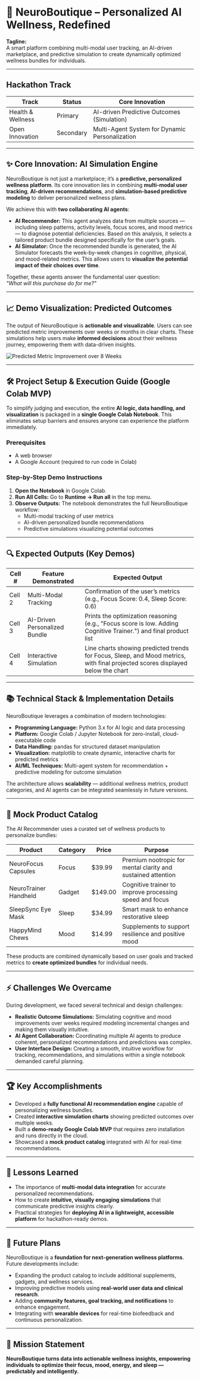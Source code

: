# 🧠 NeuroBoutique – Personalized AI Wellness, Redefined

**Tagline:**  
A smart platform combining multi-modal user tracking, an AI-driven marketplace, and predictive simulation to create dynamically optimized wellness bundles for individuals.

---

## Hackathon Track

| Track | Status | Core Innovation |
|---|---|---|
| Health & Wellness | Primary | AI-driven Predictive Outcomes (Simulation) |
| Open Innovation | Secondary | Multi-Agent System for Dynamic Personalization |

---

## ✨ Core Innovation: AI Simulation Engine

NeuroBoutique is not just a marketplace; it’s a **predictive, personalized wellness platform**. Its core innovation lies in combining **multi-modal user tracking**, **AI-driven recommendations**, and **simulation-based predictive modeling** to deliver personalized wellness plans.  

We achieve this with **two collaborating AI agents**:

- **AI Recommender:** This agent analyzes data from multiple sources — including sleep patterns, activity levels, focus scores, and mood metrics — to diagnose potential deficiencies. Based on this analysis, it selects a tailored product bundle designed specifically for the user’s goals.  
- **AI Simulator:** Once the recommended bundle is generated, the AI Simulator forecasts the week-by-week changes in cognitive, physical, and mood-related metrics. This allows users to **visualize the potential impact of their choices over time**.

Together, these agents answer the fundamental user question:  
*"What will this purchase do for me?"*

---

## 📈 Demo Visualization: Predicted Outcomes

The output of NeuroBoutique is **actionable and visualizable**. Users can see predicted metric improvements over weeks or months in clear charts. These simulations help users make **informed decisions** about their wellness journey, empowering them with data-driven insights.  

![Predicted Metric Improvement over 8 Weeks](assets/demo_screenshot.png)

---

## 🛠️ Project Setup & Execution Guide (Google Colab MVP)

To simplify judging and execution, the entire **AI logic, data handling, and visualization** is packaged in a **single Google Colab Notebook**. This eliminates setup barriers and ensures anyone can experience the platform immediately.  

### Prerequisites
- A web browser  
- A Google Account (required to run code in Colab)

### Step-by-Step Demo Instructions
1. **Open the Notebook** in Google Colab.  
2. **Run All Cells:** Go to **Runtime → Run all** in the top menu.  
3. **Observe Outputs:** The notebook demonstrates the full NeuroBoutique workflow:  
   - Multi-modal tracking of user metrics  
   - AI-driven personalized bundle recommendations  
   - Predictive simulations visualizing potential outcomes

---

## 🔍 Expected Outputs (Key Demos)

| Cell # | Feature Demonstrated | Expected Output |
|---|---|---|
| Cell 2 | Multi-Modal Tracking | Confirmation of the user’s metrics (e.g., Focus Score: 0.4, Sleep Score: 0.6) |
| Cell 3 | AI-Driven Personalized Bundle | Prints the optimization reasoning (e.g., "Focus score is low. Adding Cognitive Trainer.") and final product list |
| Cell 4 | Interactive Simulation | Line charts showing predicted trends for Focus, Sleep, and Mood metrics, with final projected scores displayed below the chart |

---

## 📚 Technical Stack & Implementation Details

NeuroBoutique leverages a combination of modern technologies:

- **Programming Language:** Python 3.x for AI logic and data processing  
- **Platform:** Google Colab / Jupyter Notebook for zero-install, cloud-executable code  
- **Data Handling:** pandas for structured dataset manipulation  
- **Visualization:** matplotlib to create dynamic, interactive charts for predicted metrics  
- **AI/ML Techniques:** Multi-agent system for recommendation + predictive modeling for outcome simulation  

The architecture allows **scalability** — additional wellness metrics, product categories, and AI agents can be integrated seamlessly in future versions.

---

## 🛒 Mock Product Catalog

The AI Recommender uses a curated set of wellness products to personalize bundles:

| Product | Category | Price | Purpose |
|---|---|---|---|
| NeuroFocus Capsules | Focus | $39.99 | Premium nootropic for mental clarity and sustained attention |
| NeuroTrainer Handheld | Gadget | $149.00 | Cognitive trainer to improve processing speed and focus |
| SleepSync Eye Mask | Sleep | $34.99 | Smart mask to enhance restorative sleep |
| HappyMind Chews | Mood | $14.99 | Supplements to support resilience and positive mood |

These products are combined dynamically based on user goals and tracked metrics to **create optimized bundles** for individual needs.

---

## ⚡ Challenges We Overcame

During development, we faced several technical and design challenges:

- **Realistic Outcome Simulations:** Simulating cognitive and mood improvements over weeks required modeling incremental changes and making them visually intuitive.  
- **AI Agent Collaboration:** Coordinating multiple AI agents to produce coherent, personalized recommendations and predictions was complex.  
- **User Interface Design:** Creating a smooth, intuitive workflow for tracking, recommendations, and simulations within a single notebook demanded careful planning.  

---

## 🏆 Key Accomplishments

- Developed a **fully functional AI recommendation engine** capable of personalizing wellness bundles.  
- Created **interactive simulation charts** showing predicted outcomes over multiple weeks.  
- Built a **demo-ready Google Colab MVP** that requires zero installation and runs directly in the cloud.  
- Showcased a **mock product catalog** integrated with AI for real-time recommendations.  

---

## 📖 Lessons Learned

- The importance of **multi-modal data integration** for accurate personalized recommendations.  
- How to create **intuitive, visually engaging simulations** that communicate predictive insights clearly.  
- Practical strategies for **deploying AI in a lightweight, accessible platform** for hackathon-ready demos.  

---

## 🌟 Future Plans

NeuroBoutique is a **foundation for next-generation wellness platforms**. Future developments include:

- Expanding the product catalog to include additional supplements, gadgets, and wellness services.  
- Improving predictive models using **real-world user data and clinical research**.  
- Adding **community features, goal tracking, and notifications** to enhance engagement.  
- Integrating with **wearable devices** for real-time biofeedback and continuous personalization.  

---

## 🚀 Mission Statement

**NeuroBoutique turns data into actionable wellness insights, empowering individuals to optimize their focus, mood, energy, and sleep — predictably and intelligently.**

